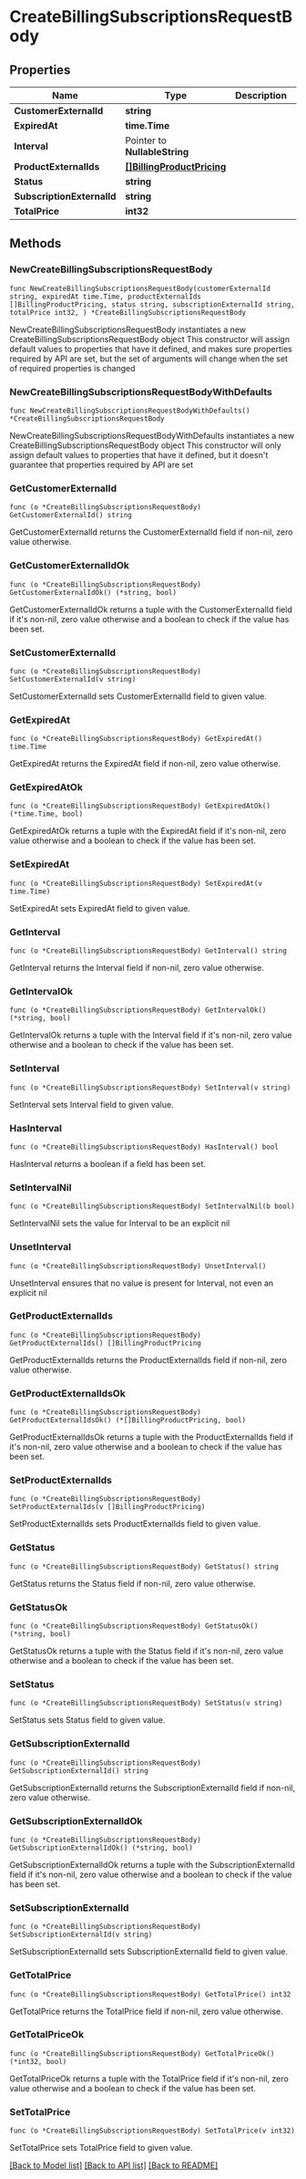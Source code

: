# CreateBillingSubscriptionsRequestBody

## Properties

Name | Type | Description | Notes
------------ | ------------- | ------------- | -------------
**CustomerExternalId** | **string** |  | 
**ExpiredAt** | **time.Time** |  | 
**Interval** | Pointer to **NullableString** |  | [optional] 
**ProductExternalIds** | [**[]BillingProductPricing**](BillingProductPricing.md) |  | 
**Status** | **string** |  | 
**SubscriptionExternalId** | **string** |  | 
**TotalPrice** | **int32** |  | 

## Methods

### NewCreateBillingSubscriptionsRequestBody

`func NewCreateBillingSubscriptionsRequestBody(customerExternalId string, expiredAt time.Time, productExternalIds []BillingProductPricing, status string, subscriptionExternalId string, totalPrice int32, ) *CreateBillingSubscriptionsRequestBody`

NewCreateBillingSubscriptionsRequestBody instantiates a new CreateBillingSubscriptionsRequestBody object
This constructor will assign default values to properties that have it defined,
and makes sure properties required by API are set, but the set of arguments
will change when the set of required properties is changed

### NewCreateBillingSubscriptionsRequestBodyWithDefaults

`func NewCreateBillingSubscriptionsRequestBodyWithDefaults() *CreateBillingSubscriptionsRequestBody`

NewCreateBillingSubscriptionsRequestBodyWithDefaults instantiates a new CreateBillingSubscriptionsRequestBody object
This constructor will only assign default values to properties that have it defined,
but it doesn't guarantee that properties required by API are set

### GetCustomerExternalId

`func (o *CreateBillingSubscriptionsRequestBody) GetCustomerExternalId() string`

GetCustomerExternalId returns the CustomerExternalId field if non-nil, zero value otherwise.

### GetCustomerExternalIdOk

`func (o *CreateBillingSubscriptionsRequestBody) GetCustomerExternalIdOk() (*string, bool)`

GetCustomerExternalIdOk returns a tuple with the CustomerExternalId field if it's non-nil, zero value otherwise
and a boolean to check if the value has been set.

### SetCustomerExternalId

`func (o *CreateBillingSubscriptionsRequestBody) SetCustomerExternalId(v string)`

SetCustomerExternalId sets CustomerExternalId field to given value.


### GetExpiredAt

`func (o *CreateBillingSubscriptionsRequestBody) GetExpiredAt() time.Time`

GetExpiredAt returns the ExpiredAt field if non-nil, zero value otherwise.

### GetExpiredAtOk

`func (o *CreateBillingSubscriptionsRequestBody) GetExpiredAtOk() (*time.Time, bool)`

GetExpiredAtOk returns a tuple with the ExpiredAt field if it's non-nil, zero value otherwise
and a boolean to check if the value has been set.

### SetExpiredAt

`func (o *CreateBillingSubscriptionsRequestBody) SetExpiredAt(v time.Time)`

SetExpiredAt sets ExpiredAt field to given value.


### GetInterval

`func (o *CreateBillingSubscriptionsRequestBody) GetInterval() string`

GetInterval returns the Interval field if non-nil, zero value otherwise.

### GetIntervalOk

`func (o *CreateBillingSubscriptionsRequestBody) GetIntervalOk() (*string, bool)`

GetIntervalOk returns a tuple with the Interval field if it's non-nil, zero value otherwise
and a boolean to check if the value has been set.

### SetInterval

`func (o *CreateBillingSubscriptionsRequestBody) SetInterval(v string)`

SetInterval sets Interval field to given value.

### HasInterval

`func (o *CreateBillingSubscriptionsRequestBody) HasInterval() bool`

HasInterval returns a boolean if a field has been set.

### SetIntervalNil

`func (o *CreateBillingSubscriptionsRequestBody) SetIntervalNil(b bool)`

 SetIntervalNil sets the value for Interval to be an explicit nil

### UnsetInterval
`func (o *CreateBillingSubscriptionsRequestBody) UnsetInterval()`

UnsetInterval ensures that no value is present for Interval, not even an explicit nil
### GetProductExternalIds

`func (o *CreateBillingSubscriptionsRequestBody) GetProductExternalIds() []BillingProductPricing`

GetProductExternalIds returns the ProductExternalIds field if non-nil, zero value otherwise.

### GetProductExternalIdsOk

`func (o *CreateBillingSubscriptionsRequestBody) GetProductExternalIdsOk() (*[]BillingProductPricing, bool)`

GetProductExternalIdsOk returns a tuple with the ProductExternalIds field if it's non-nil, zero value otherwise
and a boolean to check if the value has been set.

### SetProductExternalIds

`func (o *CreateBillingSubscriptionsRequestBody) SetProductExternalIds(v []BillingProductPricing)`

SetProductExternalIds sets ProductExternalIds field to given value.


### GetStatus

`func (o *CreateBillingSubscriptionsRequestBody) GetStatus() string`

GetStatus returns the Status field if non-nil, zero value otherwise.

### GetStatusOk

`func (o *CreateBillingSubscriptionsRequestBody) GetStatusOk() (*string, bool)`

GetStatusOk returns a tuple with the Status field if it's non-nil, zero value otherwise
and a boolean to check if the value has been set.

### SetStatus

`func (o *CreateBillingSubscriptionsRequestBody) SetStatus(v string)`

SetStatus sets Status field to given value.


### GetSubscriptionExternalId

`func (o *CreateBillingSubscriptionsRequestBody) GetSubscriptionExternalId() string`

GetSubscriptionExternalId returns the SubscriptionExternalId field if non-nil, zero value otherwise.

### GetSubscriptionExternalIdOk

`func (o *CreateBillingSubscriptionsRequestBody) GetSubscriptionExternalIdOk() (*string, bool)`

GetSubscriptionExternalIdOk returns a tuple with the SubscriptionExternalId field if it's non-nil, zero value otherwise
and a boolean to check if the value has been set.

### SetSubscriptionExternalId

`func (o *CreateBillingSubscriptionsRequestBody) SetSubscriptionExternalId(v string)`

SetSubscriptionExternalId sets SubscriptionExternalId field to given value.


### GetTotalPrice

`func (o *CreateBillingSubscriptionsRequestBody) GetTotalPrice() int32`

GetTotalPrice returns the TotalPrice field if non-nil, zero value otherwise.

### GetTotalPriceOk

`func (o *CreateBillingSubscriptionsRequestBody) GetTotalPriceOk() (*int32, bool)`

GetTotalPriceOk returns a tuple with the TotalPrice field if it's non-nil, zero value otherwise
and a boolean to check if the value has been set.

### SetTotalPrice

`func (o *CreateBillingSubscriptionsRequestBody) SetTotalPrice(v int32)`

SetTotalPrice sets TotalPrice field to given value.



[[Back to Model list]](../README.md#documentation-for-models) [[Back to API list]](../README.md#documentation-for-api-endpoints) [[Back to README]](../README.md)


